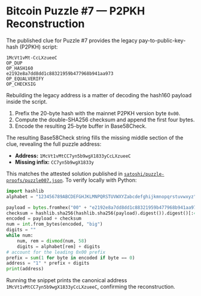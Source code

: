 # Bitcoin Puzzle #7 — P2PKH Reconstruction

The published clue for Puzzle #7 provides the legacy pay-to-public-key-hash (P2PKH) script:

```
1McVt1vMt-CcLXzueeC
OP_DUP
OP_HASH160
e2192e8a7dd8dd1c88321959b477968b941aa973
OP_EQUALVERIFY
OP_CHECKSIG
```

Rebuilding the legacy address is a matter of decoding the hash160 payload inside the script.

1. Prefix the 20-byte hash with the mainnet P2PKH version byte `0x00`.
2. Compute the double-SHA256 checksum and append the first four bytes.
3. Encode the resulting 25-byte buffer in Base58Check.

The resulting Base58Check string fills the missing middle section of the clue, revealing the full puzzle address:

- **Address:** `1McVt1vMtCC7yn5b9wgX1833yCcLXzueeC`
- **Missing infix:** `CC7yn5b9wgX1833y`

This matches the attested solution published in [`satoshi/puzzle-proofs/puzzle007.json`](../satoshi/puzzle-proofs/puzzle007.json).
To verify locally with Python:

```python
import hashlib
alphabet = "123456789ABCDEFGHJKLMNPQRSTUVWXYZabcdefghijkmnopqrstuvwxyz"

payload = bytes.fromhex("00" + "e2192e8a7dd8dd1c88321959b477968b941aa973")
checksum = hashlib.sha256(hashlib.sha256(payload).digest()).digest()[:4]
encoded = payload + checksum
num = int.from_bytes(encoded, "big")
digits = ""
while num:
    num, rem = divmod(num, 58)
    digits = alphabet[rem] + digits
# account for the leading 0x00 prefix
prefix = sum(1 for byte in encoded if byte == 0)
address = "1" * prefix + digits
print(address)
```

Running the snippet prints the canonical address `1McVt1vMtCC7yn5b9wgX1833yCcLXzueeC`, confirming the reconstruction.
